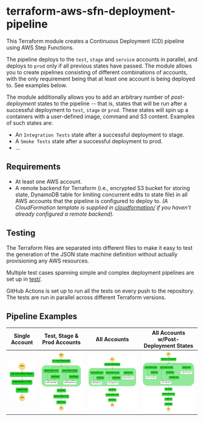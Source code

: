 # terraform-aws-sfn-deployment-pipeline
This Terraform module creates a Continuous Deployment (CD) pipeline using AWS Step Functions.

The pipeline deploys to the `test`, `stage` and `service` accounts in parallel, and deploys to `prod` only if all previous states have passed. The module allows you to create pipelines consisting of different combinations of accounts, with the only requirement being that at least one account is being deployed to. See examples below.

The module additionally allows you to add an arbitrary number of _post-deployment_ states to the pipeline -- that is, states that will be run after a successful deployment to `test`, `stage` or `prod`. These states will spin up a containers with a user-defined image, command and S3 content. Examples of such states are:
- An `Integration Tests` state after a successful deployment to stage.
- A `Smoke Tests` state after a successful deployment to prod.
- ...

## Requirements
- At least one AWS account.
- A remote backend for Terraform (i.e., encrypted S3 bucket for storing state, DynamoDB table for limiting concurrent edits to state file) in all AWS accounts that the pipeline is configured to deploy to. _(A CloudFormation template is supplied in [cloudformation/](cloudformation/) if you haven't already configured a remote backend)._

## Testing
The Terraform files are separated into different files to make it easy to test the generation of the JSON state machine definition without actually provisioning any AWS resources.

Multiple test cases spanning simple and complex deployment pipelines are set up in [test/](test/).

GitHub Actions is set up to run all the tests on every push to the repository. The tests are run in parallel across different Terraform versions.

## Pipeline Examples
Single Account | Test, Stage & Prod Accounts | All Accounts | All Accounts w/Post-Deployment States
:-------------------------:|:-------------------------:|:------------------------:|:-------------------------:
![](docs/single_account_pipeline.png)  |   ![](docs/non_service_pipeline.png)  |  ![](docs/pipeline.png)  | ![](docs/pipeline_custom_states.png)
